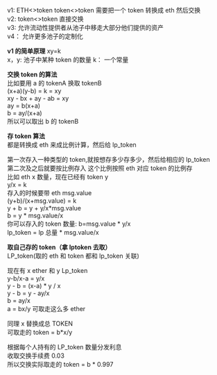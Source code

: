 v1: ETH<>token token<>token 需要把一个 token 转换成 eth 然后交换  
v2: token<>token 直接交换  
v3: 允许流动性提供者从池子中移走大部分他们提供的资产  
v4： 允许更多池子的定制化

**v1 的简单原理**
xy=k  
x，y: 池子中某种 token 的数量
k： 一个常量

**交换 token 的算法**  
比如要用 a 的 tokenA 换取 tokenB  
(x+a)(y-b) = k = xy  
xy - bx + ay - ab = xy  
ay = b(x+a)  
b = ay/(x+a)  
所以可以取出 b 的 tokenB

**存 token 算法**  
都是转换成 eth 来成比例计算，然后给 lp_token

第一次存入一种类型的 token,就按想存多少存多少，然后给相应的 lp_token  
第二次及之后就要按比例存入
这个比例按照 eth 对应 token 的比例存  
比如 eth x 数量，现在已经有 token y  
y/x = k  
存入的时候要带 eth msg.value  
(y+b)/(x+msg.value) = k  
y + b = y + y/x\*msg.value  
b = y \* msg.value/x  
你可以存入的 token 数量: b=msg.value \* y/x  
lp_token = lp 总量 \* msg.value/x

**取自己存的 token（拿 lptoken 去取）**  
LP_token(取的 eth 和 token 都和 lp_token 关联)

现在有 x ether 和 y Lp_token  
y-b/x-a = y/x  
y - b = (x-a) \* y / x  
y - b = y - ay/x  
b = ay/x  
a = bx/y 可取走这么多 ether

同理 x 替换成总 TOKEN  
可取走的 token = b\*x/y

根据每个人持有的 LP_token 数量分发利息  
收取交换手续费 0.03  
所以交换实际取走的 token = b \* 0.997
